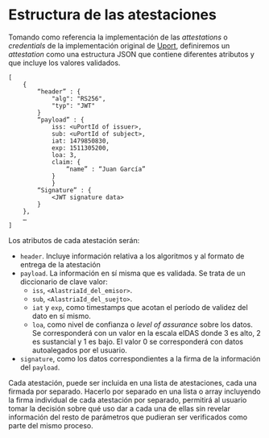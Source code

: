 
# Estructura de las atestaciones

Tomando como referencia la implementación de las *attestations* o *credentials* de la implementación original de [Uport](https://whitepaper.uport.me), definiremos un *attestation* como una estructura JSON que contiene diferentes atributos y que incluye los valores validados.

	[ 
		{
			“header” : {
				"alg": "RS256",
				"typ": "JWT"
			}
			“payload” : {
				iss: <uPortId of issuer>,
				sub: <uPortId of subject>,
				iat: 1479850830,
				exp: 1511305200,
				loa: 3,
				claim: {
					“name” : “Juan García”
				}
				}
			“Signature” : {
				<JWT signature data>
			}
		}, 
		…
	]

Los atributos de cada atestación serán:

* `header`. Incluye información relativa a los algoritmos y al formato de entrega de la atestación
* `payload`. La información en sí misma que es validada. Se trata de un diccionario de clave valor:
  * `iss`, `<AlastriaId_del_emisor>`.
  * `sub`, `<AlastriaId_del_suejto>`.
  * `iat` y `exp`, como timestamps que acotan el período de validez del dato en sí mismo.
  * `loa`, como nivel de confianza o *level of assurance* sobre los datos. Se corresponderá con un valor en la escala eIDAS donde 3 es alto, 2 es sustancial y 1 es bajo. El valor 0 se corresponderá con datos autoalegados por el usuario.
 * `signature`, como los datos correspondientes a la firma de la información del `payload`.

Cada atestación, puede ser incluida en una lista de atestaciones, cada una firmada por separado. Hacerlo por separado en una lista o array incluyendo la firma individual de cada atestación por separado, permitirá al usuario tomar la decisión sobre qué uso dar a cada una de ellas sin revelar información del resto de parámetros que pudieran ser verificados como parte del mismo proceso.
